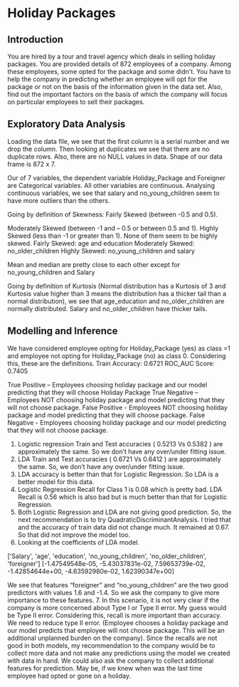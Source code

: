 # Holiday Packages 

## Introduction 

You are hired by a tour and travel agency which deals in selling holiday packages. You are provided details of 872 employees of a company. Among these employees, some opted for the package and some didn't. You have to help the company in predicting whether an employee will opt for the package or not on the basis of the information given in the data set. Also, find out the important factors on the basis of which the company will focus on particular employees to sell their packages.

## Exploratory Data Analysis 

Loading the data file, we see that the first column is a serial number and we drop the column. Then looking at duplicates we see that there are no duplicate rows. Also, there are no NULL values in data. Shape of our data frame is 872 x 7.

Our of 7 variables, the dependent variable Holiday_Package and Foreigner are Categorical variables. All other variables are continuous. Analysing continuous variables, we see that salary and no_young_children seem to have more outliers than the others.

Going by definition of Skewness:
Fairly Skewed (between -0.5 and 0.5).

Moderately Skewed (between -1 and – 0.5 or between 0.5 and 1).
Highly Skewed (less than -1 or greater than 1). None of them seem to be highly skewed.
Fairly Skewed: age and education
Moderately Skewed: no_older_children Highly Skewed: no_young_children and salary

Mean and median are pretty close to each other except for no_young_children and Salary

Going by definition of Kurtosis (Normal distribution has a Kurtosis of 3 and Kurtosis value higher than 3 means the distribution has a thicker tail than a normal distribution), we see that age_education and no_older_children are normally distributed. Salary and no_older_children have thicker tails. 

## Modelling and Inference 

We have considered employee opting for Holiday_Package (yes) as class =1 and employee not opting for Holiday_Package (no) as class 0. Considering this, these are the definitions.
Train
Accuracy: 0.6721
ROC_AUC Score: 0.7405
 
True Positive – Employees choosing holiday package and our model predicting that they will choose Holiday Package True Negative – Employees NOT choosing holiday package and model predicting that they will not choose package. False Positive - Employees NOT choosing holiday package and model predicting that they will choose package.
False Negative - Employees choosing holiday package and our model predicting that they will not choose package.
1. Logistic regression Train and Test accuracies ( 0.5213 Vs 0.5382 ) are approximately the same. So we don’t have any over/under fitting issue.
2. LDA Train and Test accuracies ( 0.6721 Vs 0.6412 ) are approximately the same. So, we don’t have any over/under fitting issue.
3. LDA accuracy is better than that for Logistic Regression. So LDA is a better model for this data.
4. Logistic Regression Recall for Class 1 is 0.08 which is pretty bad. LDA Recall is 0.56 which is also bad but is much
better than that for Logistic Regression.
5. Both Logistic Regression and LDA are not giving good prediction. So, the next recommendation is to try
QuadraticDiscriminantAnalysis. I tried that and the accuracy of train data did not change much. It remained at
0.67. So that did not improve the model too.
6. Looking at the coefficients of LDA model.

['Salary', 'age', 'education', 'no_young_children', 'no_older_children', 'foreigner']
[-1.47549548e-05, -5.43037831e-02, 7.59653739e-02, -1.42854644e+00, -4.63592980e-02, 1.62390347e+00]

We see that features “foreigner” and “no_young_children” are the two good predictors with values 1.6 and -1.4. So we ask the company to give more importance to these features.
7. In this scenario, it is not very clear if the company is more concerned about Type I or Type II error. My guess would be Type II error. Considering this, recall is more important than accuracy. We need to reduce type II error. (Employee chooses a holiday package and our model predicts that employee will not choose package. This will be an additional unplanned burden on the company). Since the recalls are not good in both models, my recommendation to the company would be to collect more data and not make any predictions using the model we created with data in hand. We could also ask the company to collect additional features for prediction. May be, if we knew when was the last time employee had opted or gone on a holiday.

